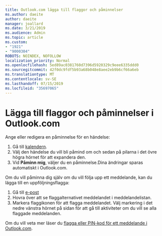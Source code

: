 ```yaml
---
title: Outlook.com lägga till flaggor och påminnelser
ms.author: daeite
author: daeite
manager: joallard
ms.date: 3/21/2019
ms.audience: Admin
ms.topic: article
ms.custom:
- "1921"
- "9000304"
ROBOTS: NOINDEX, NOFOLLOW
localization_priority: Normal
ms.openlocfilehash: 5ed89ac0381760d7396d5920329c9eee6335ddd0
ms.sourcegitcommit: 42f0dc9fdf5b93a68b048e8aee2eb9b6cf66a6eb
ms.translationtype: MT
ms.contentlocale: sv-SE
ms.lasthandoff: 07/15/2019
ms.locfileid: "35697065"
---
```

# <a name="adding-flags-and-reminders-in-outlookcom"></a>Lägga till flaggor och påminnelser i Outlook.com

Ange eller redigera en påminnelse för en händelse:

1. Gå till [kalendern](https://outlook.live.com/calendar/).
1. Välj den händelse du vill bli påmind om och sedan på pilarna i det övre högra hörnet för att expandera den.
1. Vid **Påminn mig**, väljer du en påminnelse.Dina ändringar sparas automatiskt i Outlook.com.

Om du vill påminna dig själv om du vill följa upp ett meddelande, kan du lägga till en uppföljningsflagga:

1. Gå till [e-post](https://outlook.live.com/mail/)
1. Hovra över att se flaggalternativet meddelandet i meddelandelistan.
1. Markera flaggikonen för att flagga meddelandet. Välj markering i det nedre vänstra hörnet på sidan för att gå till aktiviteter om du vill se alla flaggade meddelanden.
 
Om du vill veta mer läser du [flagga eller PIN-kod för ett meddelande i Outlook.com](https://support.office.com/article/8e911e69-30d6-4cc8-8c71-a1163560618a?wt.mc_id=Office_Outlook_com_Alchemy).
